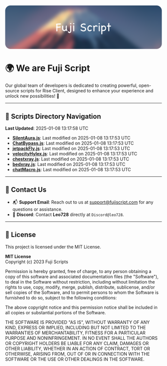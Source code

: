 ![Banner](.github/b.webp)

# 🌍 **We are Fuji Script**

Our global team of developers is dedicated to creating powerful, open-source scripts for Rise Client, designed to enhance your experience and unlock new possibilities! 🌟

---
<!-- SCRIPTS_NAVIGATION_START -->
## 📂 **Scripts Directory Navigation**

**Last Updated**: 2025-01-08 13:17:58 UTC

- **[SilentAura.js](scripts/SilentAura.js)**: Last modified on 2025-01-08 13:17:53 UTC
- **[ChatBypass.js](scripts/ChatBypass.js)**: Last modified on 2025-01-08 13:17:53 UTC
- **[jetpackFly.js](scripts/jetpackFly.js)**: Last modified on 2025-01-08 13:17:53 UTC
- **[velocityHylex.js](scripts/velocityHylex.js)**: Last modified on 2025-01-08 13:17:53 UTC
- **[chestxray.js](scripts/chestxray.js)**: Last modified on 2025-01-08 13:17:53 UTC
- **[bedxray.js](scripts/bedxray.js)**: Last modified on 2025-01-08 13:17:53 UTC
- **[chatMacro.js](scripts/chatMacro.js)**: Last modified on 2025-01-08 13:17:53 UTC

<!-- SCRIPTS_NAVIGATION_END -->

---

## 💬 **Contact Us**  
- 📬 **Support Email**: Reach out to us at [support@fujiscript.com](mailto:support@fujiscript.com) for any questions or assistance.  
- 💬 **Discord**: Contact **Leo728** directly at `Discord@leo728`.

---

## 📜 **License**

This project is licensed under the MIT License.  

**MIT License**  
Copyright (c) 2023 Fuji Scripts  

Permission is hereby granted, free of charge, to any person obtaining a copy of this software and associated documentation files (the "Software"), to deal in the Software without restriction, including without limitation the rights to use, copy, modify, merge, publish, distribute, sublicense, and/or sell copies of the Software, and to permit persons to whom the Software is furnished to do so, subject to the following conditions:  

The above copyright notice and this permission notice shall be included in all copies or substantial portions of the Software.  

THE SOFTWARE IS PROVIDED "AS IS", WITHOUT WARRANTY OF ANY KIND, EXPRESS OR IMPLIED, INCLUDING BUT NOT LIMITED TO THE WARRANTIES OF MERCHANTABILITY, FITNESS FOR A PARTICULAR PURPOSE AND NONINFRINGEMENT. IN NO EVENT SHALL THE AUTHORS OR COPYRIGHT HOLDERS BE LIABLE FOR ANY CLAIM, DAMAGES OR OTHER LIABILITY, WHETHER IN AN ACTION OF CONTRACT, TORT OR OTHERWISE, ARISING FROM, OUT OF OR IN CONNECTION WITH THE SOFTWARE OR THE USE OR OTHER DEALINGS IN THE SOFTWARE.  
